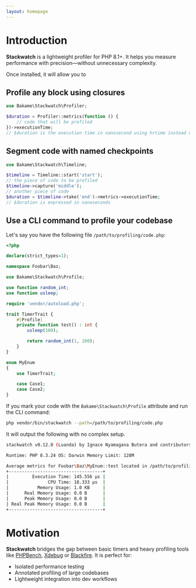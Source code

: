 ```yaml
---
layout: homepage
---
```


# Introduction

**Stackwatch** is a lightweight profiler for PHP 8.1+.  It helps you measure performance with 
precision—without unnecessary complexity.

Once installed, it will allow you to

## Profile any block using closures

```php
use Bakame\Stackwatch\Profiler;

$duration = Profiler::metrics(function () {
    // code that will be profiled
})->executionTime;
// $duration is the execution time in nanosecond using hrtime instead of microtime
````

## Segment code with named checkpoints

```php
use Bakame\Stackwatch\Timeline;

$timeline = Timeline::start('start');
// the piece of code to be profiled
$timeline->capture('middle');
// another piece of code
$duration = $timeline->take('end')->metrics->executionTime;
// $duration is expressed in nanoseconds
````

## Use a CLI command to profile your codebase

Let's say you have the following file `/path/to/profiling/code.php`:

```php
<?php

declare(strict_types=1);

namespace Foobar\Baz;

use Bakame\Stackwatch\Profile;

use function random_int;
use function usleep;

require 'vendor/autoload.php';

trait TimerTrait {
    #[Profile]
    private function test() : int {
        usleep(100);

        return random_int(1, 100);
    }
}

enum MyEnum
{
    use TimerTrait;

    case Case1;
    case Case2;
}
```

If you mark your code with the `Bakame\Stackwatch\Profile` attribute and run the CLI command:

```bash
php vendor/bin/stackwatch --path=/path/to/profiling/code.php
```
It will output the following with no complex setup.

```bash
stackwatch v0.12.0 (Luanda) by Ignace Nyamagana Butera and contributors.

Runtime: PHP 8.3.24 OS: Darwin Memory Limit: 128M

Average metrics for Foobar\Baz\MyEnum::test located in /path/to/profiling/code.php after 3 iterations and 0 warmups
+------------------------------------+
|         Execution Time: 145.556 µs |
|               CPU Time: 18.333 µs  |
|           Memory Usage: 1.0 KB     |
|      Real Memory Usage: 0.0 B      |
|      Peak Memory Usage: 0.0 B      |
| Real Peak Memory Usage: 0.0 B      |
+------------------------------------+
```

# Motivation

**Stackwatch**  bridges the gap between basic timers and heavy profiling tools like [PHPBench](https://phpbench.readthedocs.io/en/latest/), [Xdebug](https://xdebug.org/) or [Blackfire](https://www.blackfire.io/).
It is perfect for:

- Isolated performance testing
- Annotated profiling of large codebases
- Lightweight integration into dev workflows
